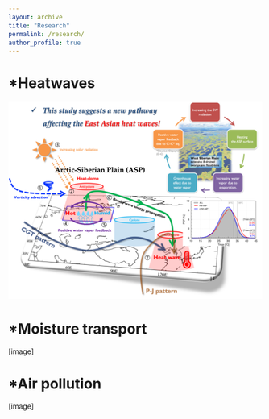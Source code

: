 ```yaml
---
layout: archive
title: "Research"
permalink: /research/
author_profile: true
---
```



# *Heatwaves
![ASP teleconnection pattern](/images/Research_fig/Schematic_diagram_ASPt.png)

# *Moisture transport
[image]

# *Air pollution
[image]
